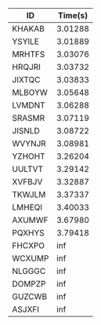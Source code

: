 |ID|Time(s)|
|-|-|
|KHAKAB|3.01288|
|YSYILE|3.01889|
|MRHTFS|3.03076|
|HRQJRI|3.03732|
|JIXTQC|3.03833|
|MLBOYW|3.05648|
|LVMDNT|3.06288|
|SRASMR|3.07119|
|JISNLD|3.08722|
|WVYNJR|3.08981|
|YZHOHT|3.26204|
|UULTVT|3.29142|
|XVFBJV|3.32887|
|TKWJLM|3.37337|
|LMHEQI|3.40033|
|AXUMWF|3.67980|
|PQXHYS|3.79418|
|FHCXPO|inf|
|WCXUMP|inf|
|NLGGGC|inf|
|DOMPZP|inf|
|GUZCWB|inf|
|ASJXFI|inf|
